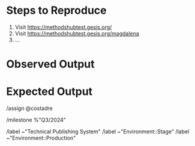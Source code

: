 # Steps to Reproduce

1. Visit https://methodshubtest.gesis.org/
1. Visit https://methodshubtest.gesis.org/magdalena
2. ...

# Observed Output

# Expected Output

<!-- GitLab quick actions -->

/assign @costadre

/milestone %"Q3/2024"

/label ~"Technical Publishing System"
/label ~"Environment::Stage"
/label ~"Environment::Production"
